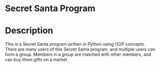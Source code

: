 # Secret Santa Program

# Description
This is a Secret Santa program written in Python using OOP concepts. There are many users of this Secret Santa program, and multiple users can form a group. Members in a group are matched with other members, and can buy them gifts on a market. 

